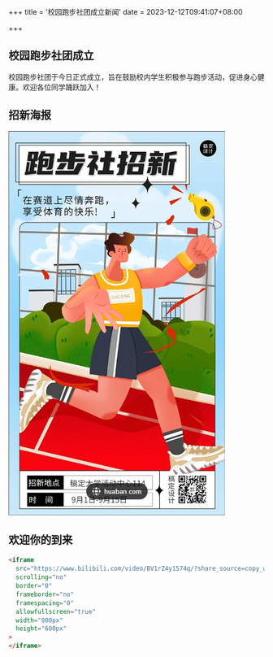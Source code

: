 +++
title = '校园跑步社团成立新闻'
date = 2023-12-12T09:41:07+08:00

+++

## 校园跑步社团成立

校园跑步社团于今日正式成立，旨在鼓励校内学生积极参与跑步活动，促进身心健康。欢迎各位同学踊跃加入！

## 招新海报

![zhaoxin](./first.assets/zhaoxin.png)

## 欢迎你的到来

```html
<iframe
  src="https://www.bilibili.com/video/BV1rZ4y1574q/?share_source=copy_web&vd_source=e092c92dc5d87fb59462097b095a9b6b"
  scrolling="no"
  border="0"
  frameborder="no"
  framespacing="0"
  allowfullscreen="true"
  width="800px"
  height="600px"
>
</iframe>
```

